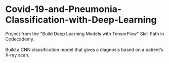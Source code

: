 # Covid-19-and-Pneumonia-Classification-with-Deep-Learning
Project from the "Build Deep Learning Models with TensorFlow" Skill Path in Codecademy.</br></br>
Build a CNN classification model that gives a diagnosis based on a patient’s X-ray scan.
